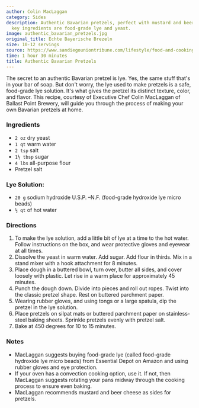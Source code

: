 ```yaml
---
author: Colin MacLaggan
category: Sides
description: Authentic Bavarian pretzels, perfect with mustard and beer cheese. The
  key ingredients are food-grade lye and yeast.
image: authentic_bavarian_pretzels.jpg
original_title: Echte Bayerische Brezeln
size: 10-12 servings
source: https://www.sandiegouniontribune.com/lifestyle/food-and-cooking/sdut-perfecting-the-bavarian-pretzel-2015oct06-story.html
time: 1 hour 30 minutes
title: Authentic Bavarian Pretzels
---
```

The secret to an authentic Bavarian pretzel is lye. Yes, the same stuff that's in your bar of soap. But don't worry, the lye used to make pretzels is a safe, food-grade lye solution. It's what gives the pretzel its distinct texture, color, and flavor. This recipe, courtesy of Executive Chef Colin MacLaggan of Ballast Point Brewery, will guide you through the process of making your own Bavarian pretzels at home.

### Ingredients

* `2 oz` dry yeast
* `1 qt` warm water
* `2 tsp` salt
* `1½ tbsp` sugar
* `4 lbs` all-purpose flour
* Pretzel salt

### Lye Solution:

* `20 g` sodium hydroxide U.S.P. –N.F. (food-grade hydroxide lye micro beads)
* `½ qt` of hot water

### Directions

1. To make the lye solution, add a little bit of lye at a time to the hot water. Follow instructions on the box, and wear protective gloves and eyewear at all times.
2. Dissolve the yeast in warm water. Add sugar. Add flour in thirds. Mix in a stand mixer with a hook attachment for 8 minutes. 
3. Place dough in a buttered bowl, turn over, butter all sides, and cover loosely with plastic. Let rise in a warm place for approximately 45 minutes. 
4. Punch the dough down. Divide into pieces and roll out ropes. Twist into the classic pretzel shape. Rest on buttered parchment paper. 
5. Wearing rubber gloves, and using tongs or a large spatula, dip the pretzel in the lye solution. 
6. Place pretzels on silpat mats or buttered parchment paper on stainless-steel baking sheets. Sprinkle pretzels evenly with pretzel salt. 
7. Bake at 450 degrees for 10 to 15 minutes.

### Notes

* MacLaggan suggests buying food-grade lye (called food-grade hydroxide lye micro beads) from Essential Depot on Amazon and using rubber gloves and eye protection. 
* If your oven has a convection cooking option, use it. If not, then MacLaggan suggests rotating your pans midway through the cooking process to ensure even baking.
* MacLaggan recommends mustard and beer cheese as sides for pretzels.